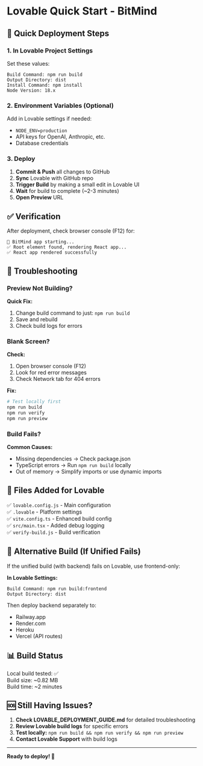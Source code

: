# Lovable Quick Start - BitMind

## 🚀 Quick Deployment Steps

### 1. In Lovable Project Settings

Set these values:

```
Build Command: npm run build
Output Directory: dist
Install Command: npm install
Node Version: 18.x
```

### 2. Environment Variables (Optional)

Add in Lovable settings if needed:
- `NODE_ENV=production`
- API keys for OpenAI, Anthropic, etc.
- Database credentials

### 3. Deploy

1. **Commit & Push** all changes to GitHub
2. **Sync** Lovable with GitHub repo
3. **Trigger Build** by making a small edit in Lovable UI
4. **Wait** for build to complete (~2-3 minutes)
5. **Open Preview** URL

## ✅ Verification

After deployment, check browser console (F12) for:
```
🚀 BitMind app starting...
✅ Root element found, rendering React app...
✅ React app rendered successfully
```

## 🐛 Troubleshooting

### Preview Not Building?

**Quick Fix:**
1. Change build command to just: `npm run build`
2. Save and rebuild
3. Check build logs for errors

### Blank Screen?

**Check:**
1. Open browser console (F12)
2. Look for red error messages
3. Check Network tab for 404 errors

**Fix:**
```bash
# Test locally first
npm run build
npm run verify
npm run preview
```

### Build Fails?

**Common Causes:**
- Missing dependencies → Check package.json
- TypeScript errors → Run `npm run build` locally
- Out of memory → Simplify imports or use dynamic imports

## 📁 Files Added for Lovable

✅ `lovable.config.js` - Main configuration  
✅ `.lovable` - Platform settings  
✅ `vite.config.ts` - Enhanced build config  
✅ `src/main.tsx` - Added debug logging  
✅ `verify-build.js` - Build verification  

## 🔄 Alternative Build (If Unified Fails)

If the unified build (with backend) fails on Lovable, use frontend-only:

**In Lovable Settings:**
```
Build Command: npm run build:frontend
Output Directory: dist
```

Then deploy backend separately to:
- Railway.app
- Render.com
- Heroku
- Vercel (API routes)

## 📊 Build Status

Local build tested: ✅  
Build size: ~0.82 MB  
Build time: ~2 minutes  

## 🆘 Still Having Issues?

1. **Check LOVABLE_DEPLOYMENT_GUIDE.md** for detailed troubleshooting
2. **Review Lovable build logs** for specific errors
3. **Test locally:** `npm run build && npm run verify && npm run preview`
4. **Contact Lovable Support** with build logs

---

**Ready to deploy! 🎉**


